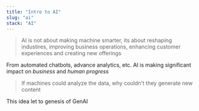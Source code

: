 ```yaml
---
title: "Intro to AI"
slug: "ai"
stack: "AI"
---
```


<!-- ```markdown markup
- Aritificial Intelligence
    - GenAI
``` -->

> AI is not about making machine smarter, its about reshaping industires, improving business operations, enhancing customer experiences and creating new offerings

From automated chatbots, advance analytics, etc. AI is making significant impact on *business* and *human progress*

> If machines could analyze the data, why couldn't they generate new content 

This idea let to genesis of GenAI


